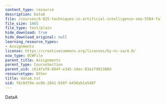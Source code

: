 ```yaml
---
content_type: resource
description: DataA
file: /courses/6-825-techniques-in-artificial-intelligence-sma-5504-fall-2002/f6c8d78eac0b2841010fb458ab1a548f_dataA.txt
file_size: 1665
file_type: text/plain
hide_download: true
hide_download_original: null
learning_resource_types:
- Assignments
license: https://creativecommons.org/licenses/by-nc-sa/4.0/
ocw_type: OCWFile
parent_title: Assignments
parent_type: CourseSection
parent_uid: c614faf8-894f-e345-14ec-83a1fd01388d
resourcetype: Other
title: dataA.txt
uid: f6c8d78e-ac0b-2841-010f-b458ab1a548f
---
```

DataA